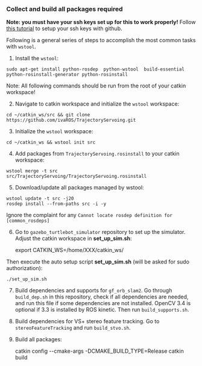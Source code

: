 ### Collect and build all packages required

__Note: you must have your ssh keys set up for this to work properly!__ Follow [this tutorial](https://help.github.com/articles/connecting-to-github-with-ssh/) to setup your ssh keys with github. 

Following is a general series of steps to accomplish the most common tasks with `wstool`.

1. Install the `wstool`:
```
sudo apt-get install python-rosdep  python-wstool  build-essential python-rosinstall-generator python-rosinstall
```

Note: All following commands should be run from the root of your catkin workspace!

2. Navigate to catkin workspace and initialize the `wstool` workspace:
```
cd ~/catkin_ws/src && git clone https://github.com/ivaROS/TrajectoryServoing.git
```

3. Initialize the `wstool` workspace:
```
cd ~/catkin_ws && wstool init src
```

4. Add packages from `TrajectoryServoing.rosinstall` to your catkin workspace:
```
wstool merge -t src src/TrajectoryServoing/TrajectoryServoing.rosinstall
```

5. Download/update all packages managed by wstool:
```
wstool update -t src -j20
rosdep install --from-paths src -i -y
```
Ignore the complaint for any `Cannot locate rosdep definition for [common_rosdeps]`

6. Go to `gazebo_turtlebot_simulator` repository to set up the simulator. Adjust the catkin workspace in __set_up_sim.sh__:

	export CATKIN_WS=/home/XXX/catkin_ws/

Then execute the auto setup script __set_up_sim.sh__ (will be asked for sudo authorization):

	./set_up_sim.sh

7. Build dependencies and supports for `gf_orb_slam2`. Go through `build_dep.sh` in this repository, check if all dependencies are needed, and run this file if some dependencies are not installed. OpenCV 3.4 is optional if 3.3 is installed by ROS kinetic. Then run `build_supports.sh`.

8. Build dependencies for VS+ stereo feature tracking. Go to `stereoFeatureTracking` and run `build_stvo.sh`.

8. Build all packages:

	catkin config --cmake-args -DCMAKE_BUILD_TYPE=Release
	catkin build

